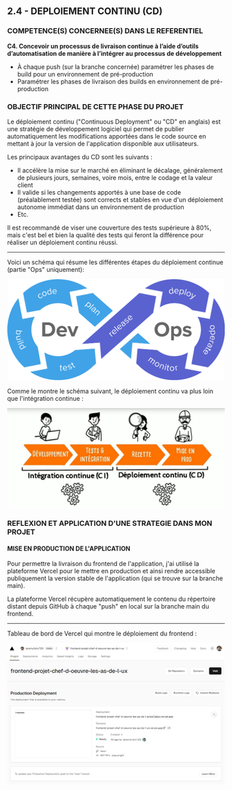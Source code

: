 ## 2.4 - DEPLOIEMENT CONTINU (CD)

### COMPETENCE(S) CONCERNEE(S) DANS LE REFERENTIEL

**C4. Concevoir un processus de livraison continue à l’aide d’outils d’automatisation de manière à l’intégrer au processus de développement**
- À chaque push (sur la branche concernée) paramétrer les phases de build pour un environnement de pré-production
- Paramétrer les phases de livraison des builds en environnement de pré-production

### OBJECTIF PRINCIPAL DE CETTE PHASE DU PROJET

Le déploiement continu ("Continuous Deployment" ou "CD" en anglais) est une stratégie de développement logiciel qui permet de publier automatiquement les modifications apportées dans le code source en mettant à jour la version de l'application disponible aux utilisateurs.

Les principaux avantages du CD sont les suivants :
- Il accélère la mise sur le marché en éliminant le décalage, généralement de plusieurs jours, semaines, voire mois, entre le codage et la valeur client
- Il valide si les changements apportés à une base de code (préalablement testée) sont corrects et stables en vue d'un déploiement autonome immédiat dans un environnement de production
- Etc.

Il est recommandé de viser une couverture des tests supérieure à 80%, mais c'est bel et bien la qualité des tests qui feront la différence pour réaliser un déploiement continu réussi.
___

Voici un schéma qui résume les différentes étapes du déploiement continue (partie "Ops" uniquement):

![DevOps](../img/devops.png "DevOps")


Comme le montre le schéma suivant, le déploiement continu va plus loin que l'intégration continue :

![Intégration continue et déploiement continu](../img/integration_continue_et_deploiement_continu.jpg "Intégration continue et déploiement continu")


### REFLEXION ET APPLICATION D'UNE STRATEGIE DANS MON PROJET

#### MISE EN PRODUCTION DE L'APPLICATION

Pour permettre la livraison du frontend de l'application, j'ai utilisé la plateforme Vercel pour le mettre en production et ainsi rendre accessible publiquement la version stable de l'application (qui se trouve sur la branche main).

La plateforme Vercel récupère automatiquement le contenu du répertoire distant depuis GitHub à chaque "push" en local sur la branche main du frontend.

___

Tableau de bord de Vercel qui montre le déploiement du frontend :

![Frontend déployé avec Vercel](../img/frontend_sur_vercel.png "Frontend déployé avec Vercel")

